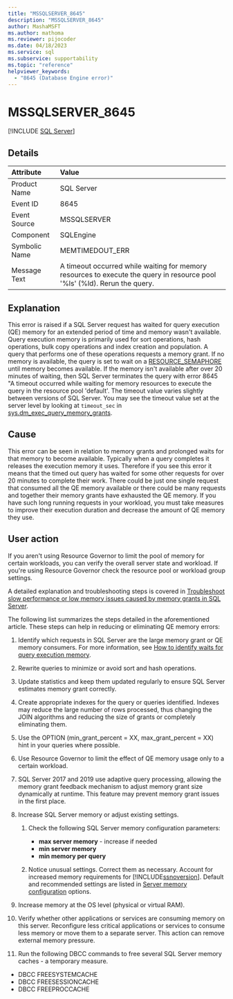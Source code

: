 ```yaml
---
title: "MSSQLSERVER_8645"
description: "MSSQLSERVER_8645"
author: MashaMSFT
ms.author: mathoma
ms.reviewer: pijocoder
ms.date: 04/18/2023
ms.service: sql
ms.subservice: supportability
ms.topic: "reference"
helpviewer_keywords:
  - "8645 (Database Engine error)"
---
```

# MSSQLSERVER_8645

[!INCLUDE [SQL Server](../../includes/applies-to-version/sqlserver.md)]

## Details

| Attribute | Value |
| :--- | :--- |
| Product Name | SQL Server |
| Event ID | 8645 |
| Event Source | MSSQLSERVER |
| Component | SQLEngine |
| Symbolic Name | MEMTIMEDOUT_ERR |
| Message Text | A timeout occurred while waiting for memory resources to execute the query in resource pool '%ls' (%ld). Rerun the query. |

## Explanation

This error is raised if a SQL Server request has waited for query execution (QE) memory for an extended period of time and memory wasn't available. Query execution memory is primarily used for sort operations, hash operations, bulk copy operations and index creation and population. A query that performs one of these operations requests a memory grant. If no memory is available, the query is set to wait on a [RESOURCE_SEMAPHORE](../system-dynamic-management-views/sys-dm-os-wait-stats-transact-sql.md#resource_semaphore) until memory becomes available. If the memory isn't available after over 20 minutes of waiting, then SQL Server terminates the query with error 8645 "A timeout occurred while waiting for memory resources to execute the query in the resource pool 'default'. The timeout value varies slightly between versions of SQL Server. You may see the timeout value set at the server level by looking at `timeout_sec` in [sys.dm_exec_query_memory_grants](../system-dynamic-management-views/sys-dm-exec-query-memory-grants-transact-sql.md).

## Cause

This error can be seen in relation to memory grants and prolonged waits for that memory to become available. Typically when a query completes it releases the execution memory it uses. Therefore if you see this error it means that the timed out query has waited for some other requests for over 20 minutes to complete their work. There could be just one single request that consumed all the QE memory available or there could be many requests and together their memory grants have exhausted the QE memory. If you have such long running requests in your workload, you must take measures to improve their execution duration and decrease the amount of QE memory they use.

## User action

If you aren't using Resource Governor to limit the pool of memory for certain workloads, you can verify the overall server state and workload. If you're using Resource Governor check the resource pool or workload group settings.


A detailed explanation and troubleshooting steps is covered in [Troubleshoot slow performance or low memory issues caused by memory grants in SQL Server](/troubleshoot/sql/database-engine/performance/troubleshoot-memory-grant-issues).

The following list summarizes the steps detailed in the aforementioned article. These steps can help in reducing or eliminating QE memory errors:

1. Identify which requests in SQL Server are the large memory grant or QE memory consumers. For more information, see [How to identify waits for query execution memory](/troubleshoot/sql/database-engine/performance/troubleshoot-memory-grant-issues#how-to-identify-waits-for-query-execution-memory).
1. Rewrite queries to minimize or avoid sort and hash operations.
1. Update statistics and keep them updated regularly to ensure SQL Server estimates memory grant correctly.
1. Create appropriate indexes for the query or queries identified. Indexes may reduce the large number of rows processed, thus changing the JOIN algorithms and reducing the size of grants or completely eliminating them.
1. Use the OPTION (min_grant_percent = XX, max_grant_percent = XX) hint in your queries where possible.
1. Use Resource Governor to limit the effect of QE memory usage only to a certain workload.
1. SQL Server 2017 and 2019 use adaptive query processing, allowing the memory grant feedback mechanism to adjust memory grant size dynamically at runtime. This feature may prevent memory grant issues in the first place.
1. Increase SQL Server memory or adjust existing settings.
    1. Check the following SQL Server memory configuration parameters:

       - **max server memory** - increase if needed
       - **min server memory**
       - **min memory per query**

    1. Notice unusual settings. Correct them as necessary. Account for increased memory requirements for [!INCLUDE[ssnoversion](../../includes/ssnoversion-md.md)]. Default and recommended settings are listed in [Server memory configuration](../../database-engine/configure-windows/server-memory-server-configuration-options.md#recommendations) options. 

1. Increase memory at the OS level (physical or virtual RAM).
1. Verify whether other applications or services are consuming memory on this server. Reconfigure less critical applications or services to consume less memory or move them to a separate server. This action can remove external memory pressure.
1. Run the following DBCC commands to free several SQL Server memory caches - a temporary measure.

- DBCC FREESYSTEMCACHE
- DBCC FREESESSIONCACHE
- DBCC FREEPROCCACHE
